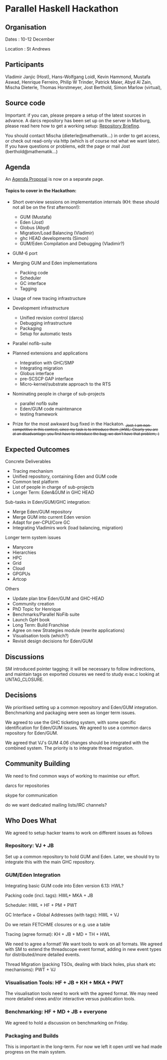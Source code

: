 # Parallel Haskell Hackathon

## Organisation


Dates : 10-12 December


Location : St Andrews

## Participants


Vladimir Janjic (Host), Hans-Wolfgang Loidl, Kevin Hammond, Mustafa Aswad, Henrique Ferreiro, Philip W Trinder, Patrick Maier, Abyd Al Zain, Mischa Dieterle, Thomas Horstmeyer, Jost Berthold, Simon Marlow (virtual),

## Source code


Important: if you can, please prepare a setup of the latest sources in advance.
A darcs repository has been set up on the server in Marburg, please read here how to get a working setup: [ Repository Briefing](http://james.mathematik.uni-marburg.de:8080/EdenWiki/DarcsRepoCheatSheet).


You should contact Mischa (dieterle\@mathematik...) in order to get access, or check out read-only via http (which is of course not what we want later).
If you have questions or problems, edit the page or mail Jost (berthold\@mathematik...)

## Agenda


An [Agenda Proposal](agenda-proposal) is now on a separate page.

#### Topics to cover in the Hackathon:

- Short overview sessions on implementation internals (KH: these should not all be on the first afternoon!):

  - GUM (Mustafa)
  - Eden (Jost)
  - Globus (Abyd)
  - Migration/Load Balancing (Vladimir)
  - ghc HEAD developments (Simon)
  - GUM/Eden Compilation and Debugging (Vladimir?)
- GUM-6 port
- Merging GUM and Eden implementations

  - Packing code
  - Scheduler
  - GC interface
  - Tagging
- Usage of new tracing infrastructure
- Development infrastructure

  - Unified revision control (darcs)
  - Debugging infrastructure
  - Packaging
  - Setup for automatic tests
- Parallel nofib-suite
- Planned extensions and applications

  - Integration with GHC/SMP
  - Integrating migration
  - Globus interface
  - pre-SCSCP GAP interface
  - Micro-kernel/substrate approach to the RTS
- Nominating people in charge of sub-projects

  - parallel nofib suite
  - Eden/GUM code maintenance
  - testing framework
- Prize for the most awkward bug fixed in the Hackaton. <sub>~~Jost: I am non-competitive in this contest, since my task is to introduce them ;)~~</sub><sub>~~HWL: Clearly you are at an disadvantage: you first have to introduce the bug; we don't have that problem;-)~~</sub>

## Expected Outcomes


Concrete Deliverables

- Tracing mechanism
- Unified repository, containing Eden and GUM code
- Common test platform
- List of people in charge of sub-projects
- Longer Term: Eden&GUM in GHC HEAD


Sub-tasks in Eden/GUM/GHC integration:

- Merge Eden/GUM repository
- Merge GUM into current Eden version
- Adapt for per-CPU/Core GC
- Integrating Vladimirs work (load balancing, migration)


Longer term system issues

- Manycore
- Hierarchies
- HPC
- Grid
- Cloud
- GPGPUs
- Artcop


Others

- Update plan btw Eden/GUM and GHC-HEAD
- Community creation
- PhD Topic for Henrique
- Benchmarks/Parallel NoFib suite
- Launch GpH book
- Long Term: Build Franchise
- Agree on new Strategies module (rewrite applications)
- Visualisation tools (which?)
- Revisit design decisions for Eden/GUM

## Discussions


SM introduced pointer tagging; it will be necessary to follow indirections, and maintain tags on
exported closures  we need to study evac.c looking at UNTAG_CLOSURE.

## Decisions


We prioritised setting up a common repository and Eden/GUM integration.  Benchmarking and packaging
were seen as longer term issues.


We agreed to use the GHC ticketing system, with some specific identification for Eden/GUM issues.
We agreed to use a common darcs repository for Eden/GUM.


We agreed that VJ's GUM 4.06 changes should be integrated with the combined system.
The priority is to integrate thread migration.

## Community Building


We need to find common ways of working to maximise our effort.


darcs for repositories


skype for communication


do we want dedicated mailing lists/IRC channels?

## Who Does What


We agreed to setup hacker teams to work on different issues as follows

### Repository: VJ + JB


Set up a common repository to hold GUM and Eden.  Later, we should try to integrate this with the main
GHC repository.

### GUM/Eden Integration


Integrating basic GUM code into Eden version 6.13: HWL?


Packing code (incl. tags): HWL+ MKA + JB


Scheduler: HWL + HF + PM + PWT


GC Interface + Global Addresses (with tags): HWL + VJ


Do we retain FETCHME closures or e.g. use a table


Tracing (agree format): KH + JB + MD + TH + HWL


We need to agree a format!  We want tools to work on all formats.  We agreed with SM to extend the threadscope event format,
adding in new event types for distributed/more detailed events.


Thread Migration (packing TSOs, dealing with black holes, plus shark etc mechanisms): PWT + VJ

### Visualisation Tools: HF + JB + KH + MKA + PWT


The visualisation tools need to work with the agreed format.  We may need more detailed views
and/or interactive versus publication tools.

### Benchmarking: HF + MD + JB  + everyone


We agreed to hold a discussion on benchmarking on Friday.

### Packaging and Builds


This is important in the long-term.  For now we left it open until we had made progress on the main system.
